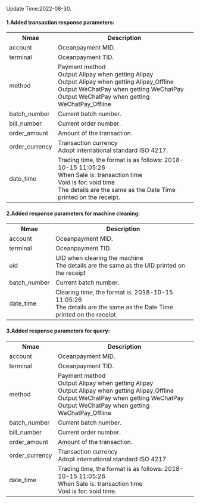 Update Time:2022-08-30.
<h4>1.Added transaction response parameters:</h4>
<table>
  <tr>
    <th>Nmae</th>
    <th>Description</th>  
  </tr>
  <tr>
    <td>account</td>
    <td>Oceanpayment MID.</td>
  </tr>
  <tr>
    <td>terminal</td>
    <td>Oceanpayment TID.</td>
  </tr>
  <tr>
    <td>method</td>
    <td>Payment method<br>Output Alipay when getting Alipay<br>Output Alipay when getting Alipay_Offline<br>Output WeChatPay when getting WeChatPay<br>Output WeChatPay when getting WeChatPay_Offline</td>
  </tr>
  <tr>
    <td>batch_number</td>
    <td>Current batch number.</td>
  </tr>
  <tr>
    <td>bill_number</td>
    <td>Current order number.</td>
  </tr>
  <tr>
    <td>order_amount</td>
    <td>Amount of the transaction.</td>
  </tr>
  <tr>
    <td>order_currency</td>
    <td>Transaction currency<br>Adopt international standard ISO 4217.</td>
  </tr>
  <tr>
    <td>date_time</td>
    <td>Trading time, the format is as follows: 2018-10-15 11:05:26<br>When Sale is: transaction time<br>Void is for: void time<br>The details are the same as the Date Time printed on the receipt.</td>
  </tr>
</table>

<h4>2.Added response parameters for machine cleaning:</h4>
<table>
  <tr>
    <th>Nmae</th>
    <th>Description</th>  
  </tr>
  <tr>
    <td>account</td>
    <td>Oceanpayment MID.</td>
  </tr>
  <tr>
    <td>terminal</td>
    <td>Oceanpayment TID.</td>
  </tr>
  <tr>
    <td>uid</td>
    <td>UID when clearing the machine<br>The details are the same as the UID printed on the receipt</td>
  </tr>
  <tr>
    <td>batch_number</td>
    <td>Current batch number.</td>
  </tr>
  <tr>
    <td>date_time</td>
    <td>Clearing time, the format is: 2018-10-15 11:05:26<br>The details are the same as the Date Time printed on the receipt.</td>
  </tr>
</table>

<h4>3.Added response parameters for query:</h4>
<table>
  <tr>
    <th>Nmae</th>
    <th>Description</th>  
  </tr>
  <tr>
    <td>account</td>
    <td>Oceanpayment MID.</td>
  </tr>
  <tr>
    <td>terminal</td>
    <td>Oceanpayment TID.</td>
  </tr>
  <tr>
    <td>method</td>
    <td>Payment method<br>Output Alipay when getting Alipay<br>Output Alipay when getting Alipay_Offline<br>Output WeChatPay when getting WeChatPay<br>Output WeChatPay when getting WeChatPay_Offline</td>
  </tr>
  <tr>
    <td>batch_number</td>
    <td>Current batch number.</td>
  </tr>
  <tr>
    <td>bill_number</td>
    <td>Current order number.</td>
  </tr>
  <tr>
    <td>order_amount</td>
    <td>Amount of the transaction.</td>
  </tr>
  <tr>
    <td>order_currency</td>
    <td>Transaction currency<br>Adopt international standard ISO 4217.</td>
  </tr>
  <tr>
    <td>date_time</td>
    <td>Trading time, the format is as follows: 2018-10-15 11:05:26<br>When Sale is: transaction time<br>Void is for: void time.</td>
  </tr>
</table>
